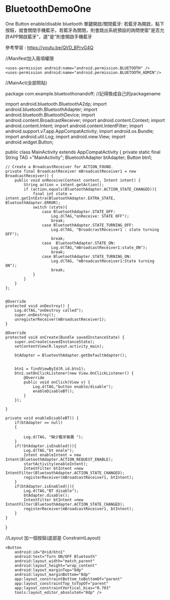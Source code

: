 # BluetoothDemoOne
One Button enable/disable bluetooth
單鍵開啟/關閉藍牙: 若藍牙為開啟，點下按鈕，就會關閉手機藍牙。若藍牙為關閉，則會跳出系統預設的詢問使窗"是否允許APP開啟藍牙"，選"是"則會開啟手機藍牙

參考學習 : https://youtu.be/QVD_8PrvG4Q

//Manifest加入兩項權限

    <uses-permission android:name="android.permission.BLUETOOTH" />
    <uses-permission android:name="android.permission.BLUETOOTH_ADMIN"/>


//MainAct(全部照貼)

package com.example.bluetoothonandoff; //記得換成自己的packagename

import android.bluetooth.BluetoothA2dp;
import android.bluetooth.BluetoothAdapter;
import android.bluetooth.BluetoothDevice;
import android.content.BroadcastReceiver;
import android.content.Context;
import android.content.Intent;
import android.content.IntentFilter;
import android.support.v7.app.AppCompatActivity;
import android.os.Bundle;
import android.util.Log;
import android.view.View;
import android.widget.Button;

public class MainActivity extends AppCompatActivity {
    private static final String TAG ="MainActivity";
    BluetoothAdapter btAdapter;
    Button btn1;


    // Create a BroadcastReceiver for ACTION_FOUND.
    private final BroadcastReceiver mBroadcastReceiver1 = new BroadcastReceiver() {
        public void onReceive(Context context, Intent intent) {
            String action = intent.getAction();
            if (action.equals(BluetoothAdapter.ACTION_STATE_CHANGED)){
                final int state = intent.getIntExtra(BluetoothAdapter.EXTRA_STATE, BluetoothAdapter.ERROR);
                switch (state){
                    case BluetoothAdapter.STATE_OFF:
                        Log.d(TAG,"onReceive: STATE OFF");
                        break;
                    case BluetoothAdapter.STATE_TURNING_OFF:
                        Log.d(TAG, "BroadcrastReceiver1 : state turning OFF");
                        break;
                    case  BluetoothAdapter.STATE_ON:
                        Log.d(TAG,"mBroadcastReceiver1:state_ON");
                        break;
                    case BluetoothAdapter.STATE_TURNING_ON:
                        Log.d(TAG, "mBroadcastReceiver1:State turning ON");
                        break;
                }
            }
        }
    };


    @Override
    protected void onDestroy() {
        Log.d(TAG,"onDestroy called");
        super.onDestroy();
        unregisterReceiver(mBroadcastReceiver1);
    }

    @Override
    protected void onCreate(Bundle savedInstanceState) {
        super.onCreate(savedInstanceState);
        setContentView(R.layout.activity_main);

        btAdapter = BluetoothAdapter.getDefaultAdapter();


        btn1 = findViewById(R.id.btn1);
        btn1.setOnClickListener(new View.OnClickListener() {
            @Override
            public void onClick(View v) {
                Log.d(TAG,"button enable/disable");
                enableDisableBT();
            }
        });

    }

    private void enableDisableBT() {
        if(btAdapter == null)
        {

            Log.d(TAG, "缺少藍牙裝置 ");
        }
        if(!btAdapter.isEnabled()){
            Log.d(TAG,"bt enale");
            Intent enableIntent = new Intent(BluetoothAdapter.ACTION_REQUEST_ENABLE);
            startActivity(enableIntent);
            IntentFilter btIntent =new IntentFilter(BluetoothAdapter.ACTION_STATE_CHANGED);
            registerReceiver(mBroadcastReceiver1, btIntent);
        }
        if(btAdapter.isEnabled()){
            Log.d(TAG,"BT disable");
            btAdapter.disable();
            IntentFilter btIntent =new IntentFilter(BluetoothAdapter.ACTION_STATE_CHANGED);
            registerReceiver(mBroadcastReceiver1, btIntent);
        }
    }
}

//Layout 加一個按鈕(底部是 ConstraintLayout)

    <Button
        android:id="@+id/btn1"
        android:text="Turn ON/OFF Bluetooth"
        android:layout_width="match_parent"
        android:layout_height="wrap_content"
        android:layout_marginTop="8dp"
        android:layout_marginBottom="8dp"
        app:layout_constraintBottom_toBottomOf="parent"
        app:layout_constraintTop_toTopOf="parent"
        app:layout_constraintVertical_bias="0.703"
        tools:layout_editor_absoluteX="0dp" />
